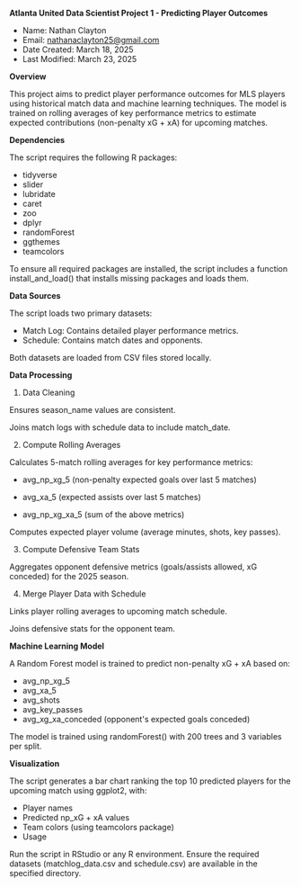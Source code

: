 **Atlanta United Data Scientist Project 1 - Predicting Player Outcomes**

- Name: Nathan Clayton
- Email: nathanaclayton25@gmail.com
- Date Created: March 18, 2025
- Last Modified: March 23, 2025

**Overview**

This project aims to predict player performance outcomes for MLS players using historical match data and machine learning techniques. The model is trained on rolling averages of key performance metrics to estimate expected contributions (non-penalty xG + xA) for upcoming matches.

**Dependencies**

The script requires the following R packages:
 - tidyverse
 - slider
 - lubridate
 - caret
 - zoo
 - dplyr
 - randomForest
 - ggthemes
 - teamcolors

To ensure all required packages are installed, the script includes a function install_and_load() that installs missing packages and loads them.

**Data Sources**

The script loads two primary datasets:

- Match Log: Contains detailed player performance metrics.
- Schedule: Contains match dates and opponents.

Both datasets are loaded from CSV files stored locally.

**Data Processing**

1. Data Cleaning

Ensures season_name values are consistent.

Joins match logs with schedule data to include match_date.

2. Compute Rolling Averages

Calculates 5-match rolling averages for key performance metrics:

 - avg_np_xg_5 (non-penalty expected goals over last 5 matches)

 - avg_xa_5 (expected assists over last 5 matches)

 - avg_np_xg_xa_5 (sum of the above metrics)

Computes expected player volume (average minutes, shots, key passes).

3. Compute Defensive Team Stats

Aggregates opponent defensive metrics (goals/assists allowed, xG conceded) for the 2025 season.

4. Merge Player Data with Schedule

Links player rolling averages to upcoming match schedule.

Joins defensive stats for the opponent team.

**Machine Learning Model**

A Random Forest model is trained to predict non-penalty xG + xA based on:

 - avg_np_xg_5
 - avg_xa_5
 - avg_shots
 - avg_key_passes
 - avg_xg_xa_conceded (opponent's expected goals conceded)

The model is trained using randomForest() with 200 trees and 3 variables per split.

**Visualization**

The script generates a bar chart ranking the top 10 predicted players for the upcoming match using ggplot2, with:

 - Player names
 - Predicted np_xG + xA values
 - Team colors (using teamcolors package)
 - Usage

Run the script in RStudio or any R environment. Ensure the required datasets (matchlog_data.csv and schedule.csv) are available in the specified directory.
